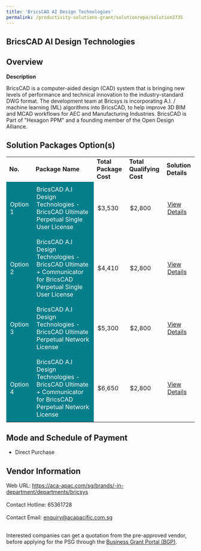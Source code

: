 ```yaml
---
title: 'BricsCAD AI Design Technologies'
permalink: /productivity-solutions-grant/solutionrepo/solution2735
---
```


## BricsCAD AI Design Technologies

## Overview

**Description**

BricsCAD is a computer-aided design (CAD) system that is bringing new levels of performance and technical innovation to the industry-standard DWG format. The development team at Bricsys is incorporating A.I. / machine learning (ML) algorithms into BricsCAD, to help improve 3D BIM and MCAD workflows for AEC and Manufacturing Industries.
BricsCAD is Part of "Hexagon PPM" and a founding member of the Open Design Alliance.

## Solution Packages Option(s)

<table>
<tr>
<td><b>No.</b></td>
<td><b>Package Name</b></td>
<td><b>Total Package Cost</b></td>
<td><b>Total Qualifying Cost</b></td>
<td><b>Solution Details</b></td>
</tr>
<tr>
<td style='padding: 10px; background-color: #037E8A; color: #FFFFFF;'>Option 1</td>
<td style='padding: 10px; background-color: #037E8A; color: #FFFFFF;'>BricsCAD A.I Design Technologies - BricsCAD Ultimate Perpetual Single User License</td>
<td style='padding: 10px;'>$3,530</td>
<td style='padding: 10px;'>$2,800</td>
<td style='padding: 10px;'><a href='https://www.gobusiness.gov.sg/images/psg/ACA_Pacific_20210038_Desensitised_Annex_3_Part_1.pdf' target='_blank'>View Details</a></td>
</tr>
<tr>
<td style='padding: 10px; background-color: #037E8A; color: #FFFFFF;'>Option 2</td>
<td style='padding: 10px; background-color: #037E8A; color: #FFFFFF;'>BricsCAD A.I Design Technologies - BricsCAD Ultimate + Communicator for BricsCAD Perpetual Single User License</td>
<td style='padding: 10px;'>$4,410</td>
<td style='padding: 10px;'>$2,800</td>
<td style='padding: 10px;'><a href='https://www.gobusiness.gov.sg/images/psg/ACA_Pacific_20210038_Desensitised_Annex_3_Part_2.pdf' target='_blank'>View Details</a></td>
</tr>
<tr>
<td style='padding: 10px; background-color: #037E8A; color: #FFFFFF;'>Option 3</td>
<td style='padding: 10px; background-color: #037E8A; color: #FFFFFF;'>BricsCAD A.I Design Technologies - BricsCAD Ultimate Perpetual Network License</td>
<td style='padding: 10px;'>$5,300</td>
<td style='padding: 10px;'>$2,800</td>
<td style='padding: 10px;'><a href='https://www.gobusiness.gov.sg/images/psg/ACA_Pacific_20210038_Desensitised_Annex_3_Part_3.pdf' target='_blank'>View Details</a></td>
</tr>
<tr>
<td style='padding: 10px; background-color: #037E8A; color: #FFFFFF;'>Option 4</td>
<td style='padding: 10px; background-color: #037E8A; color: #FFFFFF;'>BricsCAD A.I Design Technologies - BricsCAD Ultimate + Communicator for BricsCAD Perpetual Network License</td>
<td style='padding: 10px;'>$6,650</td>
<td style='padding: 10px;'>$2,800</td>
<td style='padding: 10px;'><a href='https://www.gobusiness.gov.sg/images/psg/ACA_Pacific_20210038_Desensitised_Annex_3_Part_4.pdf' target='_blank'>View Details</a></td>
</tr>
</table>

## Mode and Schedule of Payment

 - Direct Purchase

## Vendor Information

 Web URL: https://aca-apac.com/sg/brands/-in-department/departments/bricsys <br><br>Contact Hotline: 65361728 <br><br>Contact Email: enquiry@acapacific.com.sg <br><br>

Interested companies can get a quotation from the pre-approved vendor, before applying for the PSG through the <a href='https://www.businessgrants.gov.sg/' target='_blank' rel='noopener'>Business Grant Portal (BGP)</a>.

<script src="/jquery/resize-tables.js"></script>
